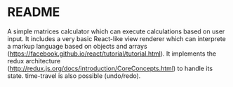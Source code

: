 # README #

A simple matrices calculator which can execute calculations based on user input.
It includes a very basic React-like view renderer which can interprete a markup language based on objects and arrays (https://facebook.github.io/react/tutorial/tutorial.html). 
It implements the redux architecture (http://redux.js.org/docs/introduction/CoreConcepts.html) to handle its state. 
time-travel is also possible (undo/redo).